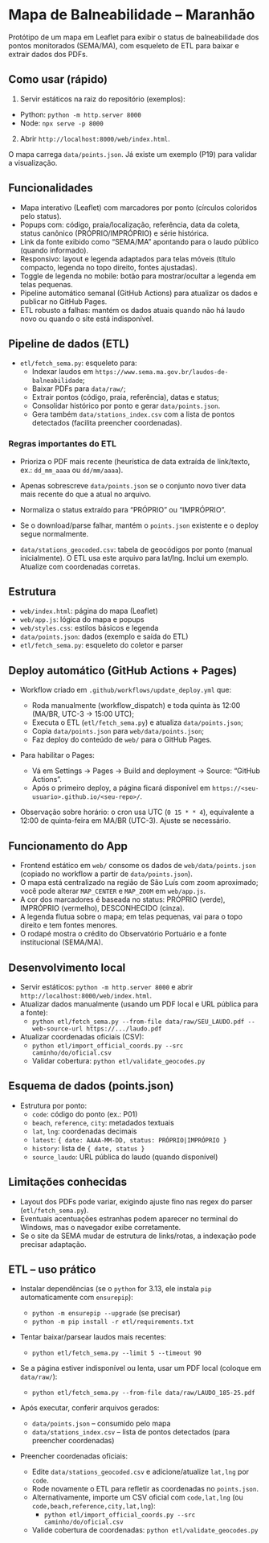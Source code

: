 # Mapa de Balneabilidade – Maranhão

Protótipo de um mapa em Leaflet para exibir o status de balneabilidade dos pontos monitorados (SEMA/MA), com esqueleto de ETL para baixar e extrair dados dos PDFs.

## Como usar (rápido)

1) Servir estáticos na raiz do repositório (exemplos):

- Python: `python -m http.server 8000`
- Node: `npx serve -p 8000`

2) Abrir `http://localhost:8000/web/index.html`.

O mapa carrega `data/points.json`. Já existe um exemplo (P19) para validar a visualização.

## Funcionalidades

- Mapa interativo (Leaflet) com marcadores por ponto (círculos coloridos pelo status).
- Popups com: código, praia/localização, referência, data da coleta, status canônico (PRÓPRIO/IMPRÓPRIO) e série histórica.
- Link da fonte exibido como “SEMA/MA” apontando para o laudo público (quando informado).
- Responsivo: layout e legenda adaptados para telas móveis (título compacto, legenda no topo direito, fontes ajustadas).
- Toggle de legenda no mobile: botão para mostrar/ocultar a legenda em telas pequenas.
- Pipeline automático semanal (GitHub Actions) para atualizar os dados e publicar no GitHub Pages.
- ETL robusto a falhas: mantém os dados atuais quando não há laudo novo ou quando o site está indisponível.

## Pipeline de dados (ETL)

- `etl/fetch_sema.py`: esqueleto para:
  - Indexar laudos em `https://www.sema.ma.gov.br/laudos-de-balneabilidade`;
  - Baixar PDFs para `data/raw/`;
  - Extrair pontos (código, praia, referência), datas e status;
  - Consolidar histórico por ponto e gerar `data/points.json`.
  - Gera também `data/stations_index.csv` com a lista de pontos detectados (facilita preencher coordenadas).

### Regras importantes do ETL

- Prioriza o PDF mais recente (heurística de data extraída de link/texto, ex.: `dd_mm_aaaa` ou `dd/mm/aaaa`).
- Apenas sobrescreve `data/points.json` se o conjunto novo tiver data mais recente do que a atual no arquivo.
- Normaliza o status extraído para “PRÓPRIO” ou “IMPRÓPRIO”.
- Se o download/parse falhar, mantém o `points.json` existente e o deploy segue normalmente.

- `data/stations_geocoded.csv`: tabela de geocódigos por ponto (manual inicialmente). O ETL usa este arquivo para lat/lng. Inclui um exemplo. Atualize com coordenadas corretas.

## Estrutura

- `web/index.html`: página do mapa (Leaflet)
- `web/app.js`: lógica do mapa e popups
- `web/styles.css`: estilos básicos e legenda
- `data/points.json`: dados (exemplo e saída do ETL)
- `etl/fetch_sema.py`: esqueleto do coletor e parser



## Deploy automático (GitHub Actions + Pages)

- Workflow criado em `.github/workflows/update_deploy.yml` que:
  - Roda manualmente (workflow_dispatch) e toda quinta às 12:00 (MA/BR, UTC-3 → 15:00 UTC);
  - Executa o ETL (`etl/fetch_sema.py`) e atualiza `data/points.json`;
  - Copia `data/points.json` para `web/data/points.json`;
  - Faz deploy do conteúdo de `web/` para o GitHub Pages.

- Para habilitar o Pages:
  - Vá em Settings → Pages → Build and deployment → Source: “GitHub Actions”.
  - Após o primeiro deploy, a página ficará disponível em `https://<seu-usuario>.github.io/<seu-repo>/`.

- Observação sobre horário: o cron usa UTC (`0 15 * * 4`), equivalente a 12:00 de quinta-feira em MA/BR (UTC-3). Ajuste se necessário.

## Funcionamento do App

- Frontend estático em `web/` consome os dados de `web/data/points.json` (copiado no workflow a partir de `data/points.json`).
- O mapa está centralizado na região de São Luís com zoom aproximado; você pode alterar `MAP_CENTER` e `MAP_ZOOM` em `web/app.js`.
- A cor dos marcadores é baseada no status: PRÓPRIO (verde), IMPRÓPRIO (vermelho), DESCONHECIDO (cinza).
- A legenda flutua sobre o mapa; em telas pequenas, vai para o topo direito e tem fontes menores.
- O rodapé mostra o crédito do Observatório Portuário e a fonte institucional (SEMA/MA).

## Desenvolvimento local

- Servir estáticos: `python -m http.server 8000` e abrir `http://localhost:8000/web/index.html`.
- Atualizar dados manualmente (usando um PDF local e URL pública para a fonte):
  - `python etl/fetch_sema.py --from-file data/raw/SEU_LAUDO.pdf --web-source-url https://.../laudo.pdf`
- Atualizar coordenadas oficiais (CSV):
  - `python etl/import_official_coords.py --src caminho/do/oficial.csv`
  - Validar cobertura: `python etl/validate_geocodes.py`

## Esquema de dados (points.json)

- Estrutura por ponto:
  - `code`: código do ponto (ex.: P01)
  - `beach`, `reference`, `city`: metadados textuais
  - `lat`, `lng`: coordenadas decimais
  - `latest`: `{ date: AAAA-MM-DD, status: PRÓPRIO|IMPRÓPRIO }`
  - `history`: lista de `{ date, status }`
  - `source_laudo`: URL pública do laudo (quando disponível)

## Limitações conhecidas

- Layout dos PDFs pode variar, exigindo ajuste fino nas regex do parser (`etl/fetch_sema.py`).
- Eventuais acentuações estranhas podem aparecer no terminal do Windows, mas o navegador exibe corretamente.
- Se o site da SEMA mudar de estrutura de links/rotas, a indexação pode precisar adaptação.

## ETL – uso prático

- Instalar dependências (se o `python` for 3.13, ele instala `pip` automaticamente com `ensurepip`):
  - `python -m ensurepip --upgrade` (se precisar)
  - `python -m pip install -r etl/requirements.txt`

- Tentar baixar/parsear laudos mais recentes:
  - `python etl/fetch_sema.py --limit 5 --timeout 90`

- Se a página estiver indisponível ou lenta, usar um PDF local (coloque em `data/raw/`):
  - `python etl/fetch_sema.py --from-file data/raw/LAUDO_185-25.pdf`

- Após executar, conferir arquivos gerados:
  - `data/points.json` – consumido pelo mapa
  - `data/stations_index.csv` – lista de pontos detectados (para preencher coordenadas)

- Preencher coordenadas oficiais:
  - Edite `data/stations_geocoded.csv` e adicione/atualize `lat,lng` por `code`.
  - Rode novamente o ETL para refletir as coordenadas no `points.json`.
  - Alternativamente, importe um CSV oficial com `code,lat,lng` (ou `code,beach,reference,city,lat,lng`):
    - `python etl/import_official_coords.py --src caminho/do/oficial.csv`
  - Valide cobertura de coordenadas: `python etl/validate_geocodes.py`
